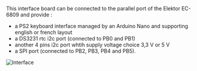 This interface board can be connected to the parallel port of the Elektor EC-6809 and provide :
- a PS2 keyboard interface managed by an Arduino Nano and supporting english or french layout
- a DS3231 rtc i2c port (connected to PB0 and PB1)
- another 4 pins i2c port whtih supply voltage choice 3,3 V or 5 V
- a SPI port (connected to PB2, PB3, PB4 and PB5).

![Interface](https://github.com/Wawavoun/ELEKTOR_EC-6809/assets/94134401/703ab4df-3d6d-4109-94e1-23eab823f316)
